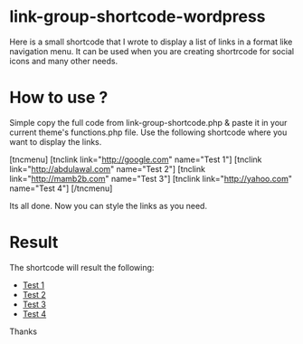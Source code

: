 # link-group-shortcode-wordpress
Here is a small shortcode that I wrote to display a list of links in a format like navigation menu. It can be used when you are creating shortrcode for social icons and many other needs.

# How to use ?

Simple copy the full code from link-group-shortcode.php & paste it in your current theme's functions.php file. 
Use the following shortcode where you want to display the links. 

[tncmenu]
[tnclink link="http://google.com" name="Test 1"]
[tnclink link="http://abdulawal.com" name="Test 2"]
[tnclink link="http://mamb2b.com" name="Test 3"]
[tnclink link="http://yahoo.com" name="Test 4"]
[/tncmenu]

Its all done. Now you can style the links as you need. 

# Result

The shortcode will result the following:

<ul>
  <li><a href="http://google.com">Test 1</a></li>
  <li><a href="http://abdulawal.com">Test 2</a></li>
  <li><a href="http://mamb2b.com">Test 3</a></li>
  <li><a href="http://yahoo.com">Test 4</a></li>
</ul>

Thanks
